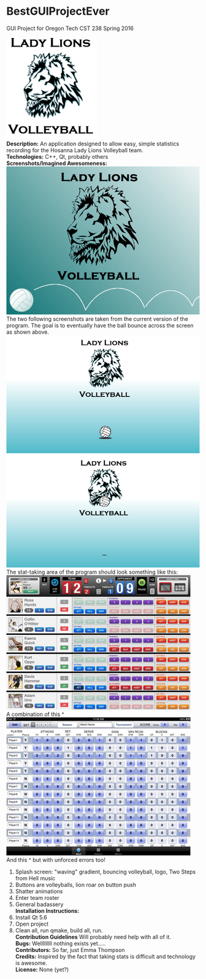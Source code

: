 # BestGUIProjectEver
GUI Project for Oregon Tech CST 238 Spring 2016 </br>

![Alt text](https://github.com/emma4thompson/BestGUIProjectEver/blob/master/logo2.png) </br>
<b>Description:</b> An application designed to allow easy, simple statistics recording for the Hosanna Lady Lions Volleyball team.</br>
<b>Technologies:</b> C++, Qt, probably others </br>
<b>Screenshots/Imagined Awesomeness:</b> </br>
![Alt text](https://github.com/emma4thompson/BestGUIProjectEver/blob/master/splash_screen_idea.png) </br>
The two following screenshots are taken from the current version of the program. The goal is to eventually have the ball bounce across the screen as shown above.</br>
![Alt text](https://github.com/emma4thompson/BestGUIProjectEver/blob/master/splash1.png) </br>
![Alt text](https://github.com/emma4thompson/BestGUIProjectEver/blob/master/splash2.png) </br>
The stat-taking area of the program should look something like this:
![Alt text](https://github.com/emma4thompson/BestGUIProjectEver/blob/master/stats_idea_screenshot.jpeg) </br>
A combination of this ^ </br>
![Alt text](https://github.com/emma4thompson/BestGUIProjectEver/blob/master/stats_idea_screenshot_2.jpeg) </br>
And this ^ but with unforced errors too! </br>
1. Splash screen: "waving" gradient, bouncing volleyball, logo, Two Steps from Hell music </br>
2. Buttons are volleyballs, lion roar on button push </br>
3. Shatter animations </br>
4. Enter team roster </br>
5. General badassery </br>
<b>Installation Instructions:</b>  
1. Install Qt 5.6 </br> 
2. Open project </br> 
3. Clean all, run qmake, build all, run.  </br>
<b>Contribution Guidelines</b> Will probably need help with all of it. </br>
<b>Bugs:</b> Welllllllll nothing exists yet.....</br>
<b>Contributors:</b> So far, just Emma Thompson </br>
<b>Credits:</b> Inspired by the fact that taking stats is difficult and technology is awesome.</br>
<b>License:</b> None (yet?)</br>
